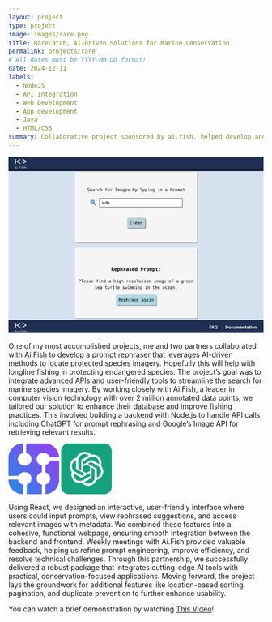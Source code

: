 ```yaml
---
layout: project
type: project
image: images/rare.png
title: RareCatch, AI-Driven Solutions for Marine Conservation
permalink: projects/rare
# All dates must be YYYY-MM-DD format!
date: 2024-12-11
labels:
  - NodeJS
  - API Integration
  - Web Development
  - App development
  - Java
  - HTML/CSS
summary: Collaborative project sponsored by ai.fish, helped develop and create prompt rephrasing, image database tool with Java
---
```


<div>
  <img class="ui image" src="../images/aifish.png">
</div>

One of my most accomplished projects, me and two partners collaborated with Ai.Fish to develop a prompt rephraser that leverages AI-driven methods to locate protected species imagery. Hopefully this will help with longline fishing in protecting endangered species. The project’s goal was to integrate advanced APIs and user-friendly tools to streamline the search for marine species imagery. By working closely with Ai.Fish, a leader in computer vision technology with over 2 million annotated data points, we tailored our solution to enhance their database and improve fishing practices. This involved building a backend with Node.js to handle API calls, including ChatGPT for prompt rephrasing and Google’s Image API for retrieving relevant results.

<div class="ui small rounded images">
  <img class="ui image" src="https://github.com/JohananCS/JohananCS.github.io/blob/master/images/papi.png" width="100" height="100">
  <img class="ui image" src="https://github.com/JohananCS/JohananCS.github.io/blob/master/images/gpt.png" width="100" height="100">
</div>

Using React, we designed an interactive, user-friendly interface where users could input prompts, view rephrased suggestions, and access relevant images with metadata. We combined these features into a cohesive, functional webpage, ensuring smooth integration between the backend and frontend. Weekly meetings with Ai.Fish provided valuable feedback, helping us refine prompt engineering, improve efficiency, and resolve technical challenges. Through this partnership, we successfully delivered a robust package that integrates cutting-edge AI tools with practical, conservation-focused applications. Moving forward, the project lays the groundwork for additional features like location-based sorting, pagination, and duplicate prevention to further enhance usability.

You can watch a brief demonstration by watching [This Video](https://drive.google.com/file/d/1SqfEDe2z5M9g59C6tBKdBNDmMggO3TV7/view?usp=sharing)!
